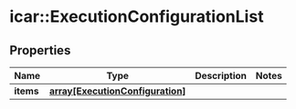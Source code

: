 # icar::ExecutionConfigurationList


## Properties

Name | Type | Description | Notes
------------ | ------------- | ------------- | -------------
**items** | [**array[ExecutionConfiguration]**](ExecutionConfiguration.md) |  | 


